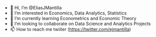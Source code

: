 - 👋 Hi, I’m @EliasJMantilla
- 👀 I’m interested in Economics, Data Analytics, Statistics
- 🌱 I’m currently learning Econometrics and Economic Theory
- 💞️ I’m looking to collaborate on Data Science and Analytics Projects
- 📫 How to reach me twiiter (https://twitter.com/ejmantilla)

<!---
EliasJMantilla/EliasJMantilla is a ✨ special ✨ repository because its `README.md` (this file) appears on your GitHub profile.
You can click the Preview link to take a look at your changes.
--->
